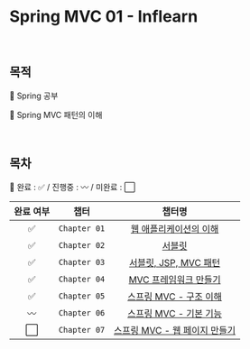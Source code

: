 # Spring MVC 01 - Inflearn

<br/>

## 목적

:pushpin: Spring 공부

:pushpin: Spring MVC 패턴의 이해

<br/>

## 목차

:pushpin: 완료 : :white_check_mark: / 진행중 : :wavy_dash: / 미완료 : :white_large_square:

| 완료 여부 | 챕터 | 챕터명 | 
| :--: | :--: | :--: | 
| :white_check_mark: | `Chapter 01` | [웹 애플리케이션의 이해](https://occipital-wilderness-a08.notion.site/2946371a61954a61875b4ad77be33f68?pvs=4) | 
| :white_check_mark: | `Chapter 02` | [서블릿](https://occipital-wilderness-a08.notion.site/84098768bef145948fcd32ad6f3e2e0a?pvs=4) | 
| :white_check_mark: | `Chapter 03` | [서블릿, JSP, MVC 패턴](https://occipital-wilderness-a08.notion.site/JSP-MVC-72d8a2460884495c8f51de3d6746fd57?pvs=4) | 
| :white_check_mark: | `Chapter 04` | [MVC 프레임워크 만들기](https://occipital-wilderness-a08.notion.site/MVC-0ee8014f0c0040afae360012c7537df0?pvs=4) | 
| :white_check_mark: | `Chapter 05` | [스프링 MVC - 구조 이해](https://occipital-wilderness-a08.notion.site/MVC-6cbb2b3bc99f4311be59c3a99ecc0a75?pvs=4) |
| :wavy_dash: | `Chapter 06` | [스프링 MVC - 기본 기능](https://occipital-wilderness-a08.notion.site/MVC-e6300efd8ad7465aaee0ca018596da5d?pvs=4) |
| :white_large_square: | `Chapter 07` | [스프링 MVC - 웹 페이지 만들기](https://occipital-wilderness-a08.notion.site/MVC-c7bb62e315f840bf972df96cb19927ba?pvs=4) |
